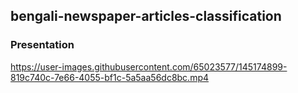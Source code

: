 ## bengali-newspaper-articles-classification

### Presentation
https://user-images.githubusercontent.com/65023577/145174899-819c740c-7e66-4055-bf1c-5a5aa56dc8bc.mp4

